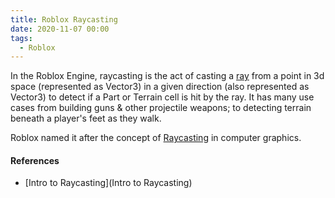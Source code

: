 ```yaml
---
title: Roblox Raycasting
date: 2020-11-07 00:00
tags:
  - Roblox
---
```


In the Roblox Engine, raycasting is the act of casting a [ray](ray.md) from a point in 3d space (represented as Vector3) in a given direction (also represented as Vector3) to detect if a Part or Terrain cell is hit by the ray. It has many use cases from building guns & other projectile weapons; to detecting terrain beneath a player's feet as they walk.

Roblox named it after the concept of [Raycasting](permanent/raycasting.md) in computer graphics.

#### References

* [Intro to Raycasting](Intro to Raycasting)
